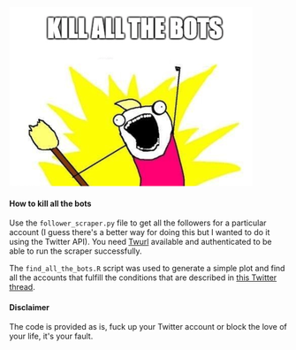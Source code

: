 ![](allthebots.png)

#### How to kill all the bots

Use the `follower_scraper.py` file to get all the followers for a particular account (I guess there's a better way for doing this but I wanted to do it using the Twitter API). You need [Twurl](https://github.com/twitter/twurl) available and authenticated to be able to run the scraper successfully.

The `find_all_the_bots.R` script was used to generate a simple plot and find all the accounts that fulfill the conditions that are described in [this Twitter thread](https://twitter.com/elgatoninja/status/1025358089598455810).

#### Disclaimer

The code is provided as is, fuck up your Twitter account or block the love of your life, it's your fault.
